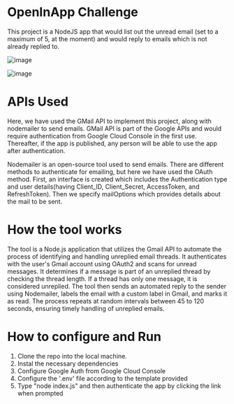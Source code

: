# OpenInApp Challenge
This project is a NodeJS app that would list out the unread email (set to a maximum of 5, at the moment) and would reply to emails which is not already replied to. 

![image](https://github.com/aditramdas/OpenInAppChallenge/assets/68638084/3af77cdf-7b9d-4007-8b06-aebdbfcadbab)

![image](https://github.com/aditramdas/OpenInAppChallenge/assets/68638084/c45fb40f-c417-41fd-b801-cd0a64b97d88)


# APIs Used
Here, we have used the GMail API to implement this project, along with nodemailer to send emails. 
GMail API is part of the Google APIs and would require authentication from Google Cloud Console in the first use. Thereafter, if the app is published, any person will be able to use the app after authentication.

Nodemailer is an open-source tool used to send emails. There are different methods to authenticate for emailing, but here we have used the OAuth method. First, an interface is created which includes the Authentication type and user details(having Client_ID, Client_Secret, AccessToken, and RefreshToken). Then we specify mailOptions which provides details about the mail to be sent.

# How the tool works
The tool is a Node.js application that utilizes the Gmail API to automate the process of identifying and handling unreplied email threads. It authenticates with the user's Gmail account using OAuth2 and scans for unread messages. It determines if a message is part of an unreplied thread by checking the thread length. If a thread has only one message, it is considered unreplied. The tool then sends an automated reply to the sender using Nodemailer, labels the email with a custom label in Gmail, and marks it as read. The process repeats at random intervals between 45 to 120 seconds, ensuring timely handling of unreplied emails.

# How to configure and Run
1) Clone the repo into the local machine.
2) Instal the necessary dependencies
3) Configure Google Auth from Google Cloud Console
4) Configure the '.env' file according to the template provided
5) Type "node index.js" and then authenticate the app by clicking the link when prompted
